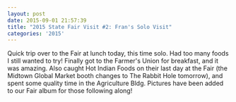 ```yaml
---
layout: post
date: 2015-09-01 21:57:39
title: "2015 State Fair Visit #2: Fran's Solo Visit"
categories: '2015'
---
```


Quick trip over to the Fair at lunch today, this time solo.  Had too many foods I still wanted to try!  Finally got to the Farmer's Union for breakfast, and it was amazing.  Also caught Hot Indian Foods on their last day at the Fair (the Midtown Global Market booth changes to The Rabbit Hole tomorrow), and spent some quality time in the Agriculture Bldg.  Pictures have been added to our Fair album for those following along!

